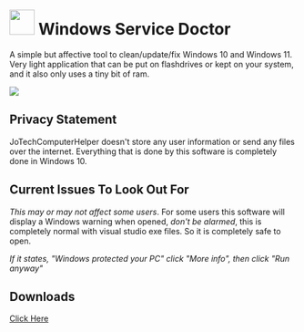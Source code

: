 # <img src="https://i.postimg.cc/4sTKZJZk/jtchlogohighres.png" width="44" height="44"> Windows Service Doctor
A simple but affective tool to clean/update/fix Windows 10 and Windows 11. Very light application that can be put on flashdrives or kept on your system, and it also only uses a tiny bit of ram.

<img src="https://i.postimg.cc/SxxsBNwB/windowsservicedoctor.jpg">

Privacy Statement
---------
JoTechComputerHelper doesn't store any user information or send any files over the internet. Everything that is done by this software is completely done in Windows 10.

Current Issues To Look Out For
---------
*This may or may not affect some users*. For some users this software will display a Windows warning when opened, *don't be alarmed*, this is completely normal with visual studio exe files. So it is completely safe to open.

*If it states, "Windows protected your PC" click "More info", then click "Run anyway"*

Downloads
---------
[Click Here](https://github.com/JoBagOfDonuts/JoTechComputerHelper/releases/)
